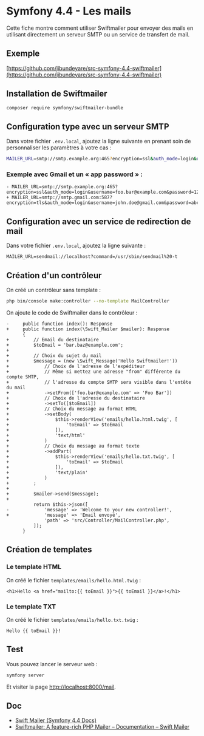 # Symfony 4.4 - Les mails

Cette fiche montre comment utiliser Swiftmailer pour envoyer des mails
en utilisant directement un serveur SMTP ou un service de
transfert de mail.

## Exemple

[https://github.com/jibundeyare/src-symfony-4.4-swiftmailer](https://github.com/jibundeyare/src-symfony-4.4-swiftmailer)

## Installation de Swiftmailer

```bash
composer require symfony/swiftmailer-bundle
```

## Configuration type avec un serveur SMTP

Dans votre fichier `.env.local`, ajoutez la ligne suivante en prenant
soin de personnaliser les paramètres à votre cas :

```bash
MAILER_URL=smtp://smtp.example.org:465?encryption=ssl&auth_mode=login&username=foo.bar@example.com&password=123
```

### Exemple avec Gmail et un « app password » :

```diff-bash
- MAILER_URL=smtp://smtp.example.org:465?encryption=ssl&auth_mode=login&username=foo.bar@example.com&password=123
+ MAILER_URL=smtp://smtp.gmail.com:587?encryption=tls&auth_mode=login&username=john.doe@gmail.com&password=abc
```

## Configuration avec un service de redirection de mail

Dans votre fichier `.env.local`, ajoutez la ligne suivante :

```diff-bash
MAILER_URL=sendmail://localhost?command=/usr/sbin/sendmail%20-t
```

## Création d'un contrôleur

On créé un contrôleur sans template :

```bash
php bin/console make:controller --no-template MailController
```

On ajoute le code de Swiftmailer dans le contrôleur :

```diff-php
-     public function index(): Response
+     public function index(\Swift_Mailer $mailer): Response
      {
+         // Email du destinataire
+         $toEmail = 'bar.baz@example.com';
+
+         // Choix du sujet du mail
+         $message = (new \Swift_Message('Hello Swiftmailer!'))
+             // Choix de l'adresse de l'expéditeur
+             // Même si mettez une adresse "from" différente du compte SMTP,
+             // l'adresse du compte SMTP sera visible dans l'entête du mail
+             ->setFrom(['foo.bar@example.com' => 'Foo Bar'])
+             // Choix de l'adresse du destinataire
+             ->setTo([$toEmail])
+             // Choix du message au format HTML
+             ->setBody(
+                 $this->renderView('emails/hello.html.twig', [
+                     'toEmail' => $toEmail
+                 ]),
+                 'text/html'
+             )
+             // Choix du message au format texte
+             ->addPart(
+                 $this->renderView('emails/hello.txt.twig', [
+                     'toEmail' => $toEmail
+                 ]),
+                 'text/plain'
+             )
+         ;
+
+         $mailer->send($message);
+
          return $this->json([
-             'message' => 'Welcome to your new controller!',
+             'message' => 'Email envoyé',
              'path' => 'src/Controller/MailController.php',
          ]);
      }
```

## Création de templates

### Le template HTML

On créé le fichier `templates/emails/hello.html.twig` :

```twig
<h1>Hello <a href="mailto:{{ toEmail }}">{{ toEmail }}</a>!</h1>
```

### Le template TXT

On créé le fichier `templates/emails/hello.txt.twig` :

```twig
Hello {{ toEmail }}!
```

## Test

Vous pouvez lancer le serveur web :

```bash
symfony server
```

Et visiter la page [http://localhost:8000/mail](http://localhost:8000/mail).

## Doc

- [Swift Mailer (Symfony 4.4 Docs)](https://symfony.com/doc/4.4/email.html)
- [Swiftmailer: A feature-rich PHP Mailer – Documentation – Swift Mailer](https://swiftmailer.symfony.com/docs/introduction.html)


